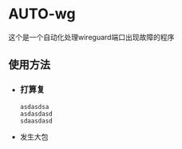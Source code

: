 # AUTO-wg
这个是一个自动化处理wireguard端口出现故障的程序


## 使用方法

* ### 打算复
  
      asdasdsa 
      asdasdasd
      sdaasdasd
* 发生大包

